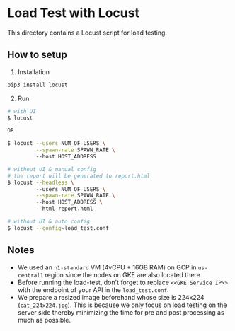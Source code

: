 # Load Test with Locust

This directory contains a Locust script for load testing. 

## How to setup

1. Installation

```python
pip3 install locust
```

2. Run 

```bash
# with UI 
$ locust 

OR

$ locust --users NUM_OF_USERS \
         --spawn-rate SPAWN_RATE \ 
         --host HOST_ADDRESS

# without UI & manual config
# the report will be generated to report.html
$ locust --headless \ 
         --users NUM_OF_USERS \
         --spawn-rate SPAWN_RATE \ 
         --host HOST_ADDRESS \ 
         --html report.html

# without UI & auto config
$ locust --config=load_test.conf
```

## Notes

* We used an `n1-standard` VM (4vCPU + 16GB RAM) on GCP in `us-central1` region 
since the nodes on GKE are also located there. 
* Before running the load-test, don't forget to replace `<<GKE Service IP>>` with the endpoint of 
your API in the `load_test.conf`.
* We prepare a resized image beforehand whose size is 224x224 (`cat_224x224.jpg`).
This is because we only focus on load testing on the server side thereby minimizing
the time for pre and post processing as much as possible.
